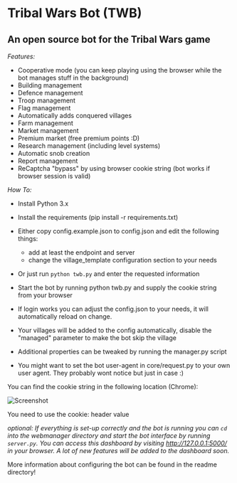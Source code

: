 # Tribal Wars Bot (TWB)

## An open source bot for the Tribal Wars game

*Features:*

- Cooperative mode (you can keep playing using the browser while the bot manages stuff in the background)
- Building management
- Defence management
- Troop management
- Flag management
- Automatically adds conquered villages
- Farm management
- Market management
- Premium market (free premium points :D)
- Research management (including level systems)
- Automatic snob creation
- Report management
- ReCaptcha "bypass" by using browser cookie string (bot works if browser session is valid)

*How To:*

- Install Python 3.x
- Install the requirements (pip install -r requirements.txt)
- Either copy config.example.json to config.json and edit the following things:
    - add at least the endpoint and server
    - change the village_template configuration section to your needs
- Or just run `python twb.py` and enter the requested information


- Start the bot by running python twb.py and supply the cookie string from your browser
- If login works you can adjust the config.json to your needs, it will automatically reload on change.
- Your villages will be added to the config automatically, disable the "managed" parameter to make the bot skip the
  village
- Additional properties can be tweaked by running the manager.py script
- You might want to set the bot user-agent in core/request.py to your own user agent. They probably wont notice but just
  in case :)

You can find the cookie string in the following location (Chrome):

![Screenshot](readme/network.JPG)

You need to use the cookie: header value

*optional: If everything is set-up correctly and the bot is running you can `cd` into the webmanager directory and start
the bot interface by running `server.py`. You can access this dashboard by visiting http://127.0.0.1:5000/ in your
browser.
A lot of new features will be added to the dashboard soon.*

More information about configuring the bot can be found in the readme directory!


